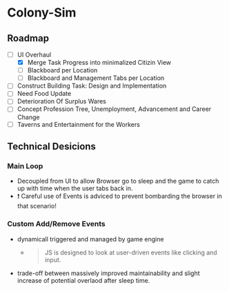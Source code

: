 # Colony-Sim
## Roadmap
- [ ] UI Overhaul
  - [x] Merge Task Progress into minimalized Citizin View
  - [ ] Blackboard per Location
  - [ ] Blackboard and Management Tabs per Location
- [ ] Construct Building Task: Design and Implementation
- [ ] Need Food Update
- [ ] Deterioration Of Surplus Wares
- [ ] Concept Profession Tree, Unemployment, Advancement and Career Change
- [ ] Taverns and Entertainment for the Workers

## Technical Desicions
### Main Loop
- Decoupled from UI to allow Browser go to sleep and the game to catch up with time when the user tabs back in.
- :exclamation: Careful use of Events is adviced to prevent bombarding the browser in that scenario!

### Custom Add/Remove Events
- dynamicall triggered and managed by game engine
  - > JS is designed to look at user-driven events like clicking and input.
- trade-off between massively improved maintainability and slight increase of potential overlaod after sleep time.